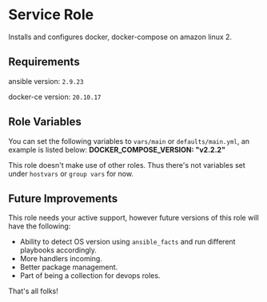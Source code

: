 Service Role
=========

Installs and configures docker, docker-compose on amazon linux 2.

Requirements
------------

ansible version: `2.9.23`

docker-ce version: `20.10.17`

Role Variables
--------------

You can set the following variables to `vars/main` or `defaults/main.yml`, an example is listed below:
**DOCKER_COMPOSE_VERSION: "v2.2.2"**

This role doesn't make use of other roles. Thus there's not variables set under `hostvars` or `group vars` for now.

Future Improvements
-------------------

This role needs your active support, however future versions of this role will have the following:

- Ability to detect OS version using `ansible_facts` and run different playbooks accordingly.
- More handlers incoming.
- Better package management.
- Part of being a collection for devops roles. 


That's all folks!